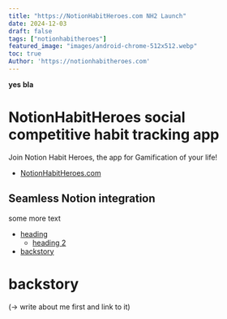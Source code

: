 ```yaml
---
title: "https://NotionHabitHeroes.com NH2 Launch"
date: 2024-12-03
draft: false
tags: ["notionhabitheroes"]
featured_image: "images/android-chrome-512x512.webp"
toc: true
Author: 'https://notionhabitheroes.com'
---
```


**yes** __bla__


# NotionHabitHeroes social competitive habit tracking app
Join Notion Habit Heroes, the app for Gamification of your life!
- [NotionHabitHeroes.com](https://notionhabitheroes.com)
## Seamless Notion integration
some more text
- [heading](#heading)
    - [heading 2](#heading-2)
- [backstory](#backstory)


# backstory
(-> write about me first and link to it)
